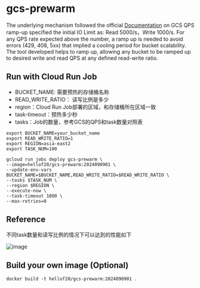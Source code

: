# gcs-prewarm
The underlying mechanism followed the official [Documentation](https://cloud.google.com/storage/docs/request-rate?hl=zh-cn) on GCS QPS ramp-up specified the initial IO Limit as: Read 5000/s，Write 1000/s. For any QPS rate expected above the number, a ramp up is needed to avoid errors (429, 408, 5xx) that implied a cooling period for bucket scalability.
The tool developed helps to ramp up, allowing any bucket to be ramped up to desired write and read QPS at any defined read-write ratio.

## Run with Cloud Run Job
- BUCKET_NAME: 需要预热的存储桶名称
- READ_WRITE_RATIO： 读写比例是多少
- region：Cloud Run Job部署的区域，和存储桶所在区域一致
- task-timeout：预热多少秒
- tasks：Job的数量，参考GCS的QPS和task数量对照表
```
export BUCKET_NAME=your_bucket_name
export READ_WRITE_RATIO=1
export REGION=asia-east2
export TASK_NUM=100

gcloud run jobs deploy gcs-prewarm \
--image=hellof20/gcs-prewarm:2024090901 \
--update-env-vars BUCKET_NAME=$BUCKET_NAME,READ_WRITE_RATIO=$READ_WRITE_RATIO \
--tasks $TASK_NUM \
--region $REGION \
--execute-now \
--task-timeout 1800 \
--max-retries=0
```

## Reference
不同task数量和读写比例的情况下可以达到的性能如下

![image](https://github.com/user-attachments/assets/a6bacb5b-aebb-4e33-a7a7-6efca4243455)


## Build your own image (Optional)
```
docker build -t hellof20/gcs-prewarm:2024090901 .
```
